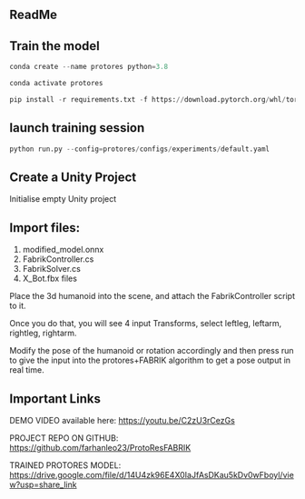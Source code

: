 ## ReadMe
## Train the model

```python
conda create --name protores python=3.8
```

```python
conda activate protores
```
```python
pip install -r requirements.txt -f https://download.pytorch.org/whl/torch_stable.html
```

## launch training session

```python
python run.py --config=protores/configs/experiments/default.yaml
```

## Create a Unity Project
Initialise empty Unity project
## Import files:
1. modified_model.onnx
2. FabrikController.cs
3. FabrikSolver.cs
4. X_Bot.fbx files

Place the 3d humanoid into the scene, and attach the FabrikController script to it.

Once you do that, you will see 4 input Transforms, select leftleg, leftarm, rightleg, rightarm.

Modify the pose of the humanoid or rotation accordingly and then press run to give the input into the protores+FABRIK algorithm to get a pose output in real time. 

## Important Links

DEMO VIDEO available here: https://youtu.be/C2zU3rCezGs

PROJECT REPO ON GITHUB: https://github.com/farhanleo23/ProtoResFABRIK

TRAINED PROTORES MODEL: https://drive.google.com/file/d/14U4zk96E4X0IaJfAsDKau5kDv0wFboyl/view?usp=share_link

